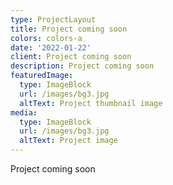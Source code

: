 ```yaml
---
type: ProjectLayout
title: Project coming soon
colors: colors-a
date: '2022-01-22'
client: Project coming soon
description: Project coming soon
featuredImage:
  type: ImageBlock
  url: /images/bg3.jpg
  altText: Project thumbnail image
media:
  type: ImageBlock
  url: /images/bg3.jpg
  altText: Project image
---
```

Project coming soon
